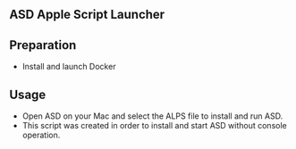 ## ASD Apple Script Launcher


## Preparation

* Install and launch Docker

## Usage

* Open ASD on your Mac and select the ALPS file to install and run ASD.
* This script was created in order to install and start ASD without console operation.
